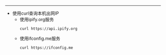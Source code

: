 <article-title title="杂项"></article-title>

<article-meta created="2023年09月13日" updated="2023年09月13日"></article-meta>

--- 

* 使用curl查询本机出网IP
  * 使用ipify.org服务
    ```shell
    curl https://api.ipify.org
    ```
  * 使用ifconfig.me服务
    ```shell
    curl https://ifconfig.me
    ```